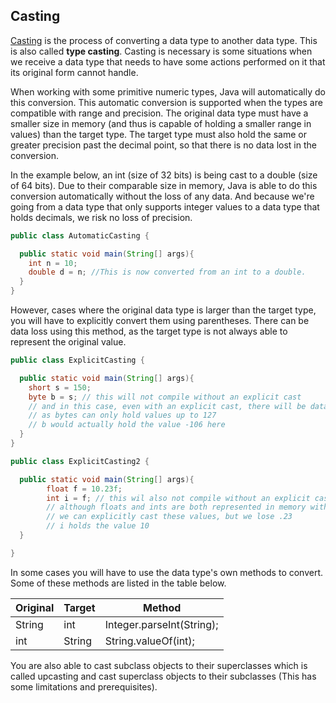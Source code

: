 ## Casting
[Casting](https://en.wikipedia.org/wiki/Type_conversion) is the process of converting a data type to another data type. This is also called **type casting**. Casting is necessary is some situations when we receive a data type that needs to have some actions performed on it that its original form cannot handle.

When working with some primitive numeric types, Java will automatically do this conversion. This automatic conversion is supported when the types are compatible with range and precision. The original data type must have a smaller size in memory (and thus is capable of holding a smaller range in values) than the target type. The target type must also hold the same or greater precision past the decimal point, so that there is no data lost in the conversion.

In the example below, an int (size of 32 bits) is being cast to a double (size of 64 bits). Due to their comparable size in memory, Java is able to do this conversion automatically without the loss of any data. And because we're going from a data type that only supports integer values to a data type that holds decimals, we risk no loss of precision.

```java
public class AutomaticCasting {

  public static void main(String[] args){
    int n = 10;
    double d = n; //This is now converted from an int to a double.
  }
}
```

However, cases where the original data type is larger than the target type, you will have to explicitly convert them using parentheses. There can be data loss using this method, as the target type is not always able to represent the original value.

```java
public class ExplicitCasting {

  public static void main(String[] args){
    short s = 150;
    byte b = s; // this will not compile without an explicit cast 
    // and in this case, even with an explicit cast, there will be data loss
    // as bytes can only hold values up to 127
    // b would actually hold the value -106 here
  }
}
```


```java
public class ExplicitCasting2 {

  public static void main(String[] args){
        float f = 10.23f;
        int i = f; // this wil also not compile without an explicit cast 
        // although floats and ints are both represented in memory with 32 bits, floats can hold decimal values while ints cannot
        // we can explicitly cast these values, but we lose .23
        // i holds the value 10
  }

}
```

In some cases you will have to use the data type's own methods to convert. Some of these methods are listed in the table below.

| Original |   Target  |           Method         |
| ---------| --------- |--------------------------|
| String   | int       |Integer.parseInt(String); |
| int      | String    |String.valueOf(int);      |

You are also able to cast subclass objects to their superclasses which is called upcasting and cast superclass objects to their subclasses (This has some limitations and prerequisites).

